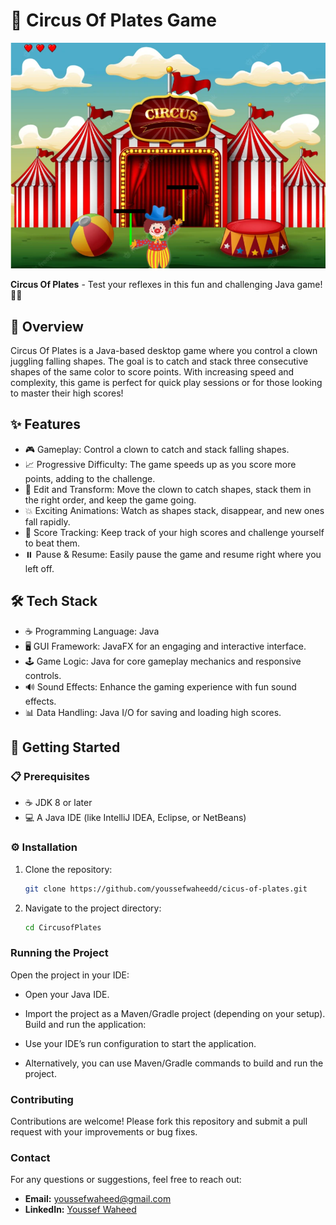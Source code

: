 # 🎨 Circus Of Plates Game

![Thumbnail](image/thumbnail.png)

**Circus Of Plates** - Test your reflexes in this fun and challenging Java game! 🤹‍♂️

## 📝 Overview

Circus Of Plates is a Java-based desktop game where you control a clown juggling falling shapes. The goal is to catch and stack three consecutive shapes of the same color to score points. With increasing speed and complexity, this game is perfect for quick play sessions or for those looking to master their high scores!

## ✨ Features

* 🎮 Gameplay: Control a clown to catch and stack falling shapes.
* 📈 Progressive Difficulty: The game speeds up as you score more points, adding to the challenge.
* 🔄 Edit and Transform: Move the clown to catch shapes, stack them in the right order, and keep the game going.
* 💥 Exciting Animations: Watch as shapes stack, disappear, and new ones fall rapidly.
* 💾 Score Tracking: Keep track of your high scores and challenge yourself to beat them.
* ⏸️ Pause & Resume: Easily pause the game and resume right where you left off.

## 🛠️ Tech Stack

* ☕ Programming Language: Java
* 🖥️ GUI Framework: JavaFX for an engaging and interactive interface.
* 🕹️ Game Logic: Java for core gameplay mechanics and responsive controls.
* 🔊 Sound Effects: Enhance the gaming experience with fun sound effects.
* 📊 Data Handling: Java I/O for saving and loading high scores.

## 🚀 Getting Started

### 📋 Prerequisites
* ☕ JDK 8 or later
* 💻 A Java IDE (like IntelliJ IDEA, Eclipse, or NetBeans)

### ⚙️ Installation
1. Clone the repository:
   ```bash
   git clone https://github.com/youssefwaheedd/cicus-of-plates.git
2. Navigate to the project directory:
   ```bash
   cd CircusofPlates
   
### Running the Project
Open the project in your IDE:

* Open your Java IDE.
* Import the project as a Maven/Gradle project (depending on your setup).
Build and run the application:

* Use your IDE’s run configuration to start the application.
* Alternatively, you can use Maven/Gradle commands to build and run the project.


### Contributing
Contributions are welcome! Please fork this repository and submit a pull request with your improvements or bug fixes.


### Contact

For any questions or suggestions, feel free to reach out:

- **Email:** [youssefwaheed@gmail.com](mailto:youssefwaheed@gmail.com)
- **LinkedIn:** [Youssef Waheed](https://linkedin.com/in/youssefwaheed)
